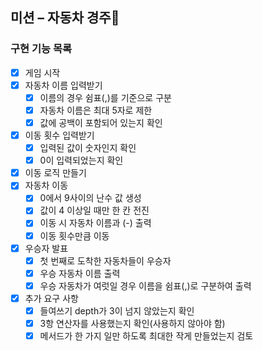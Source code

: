 ## 미션 – 자동차 경주🚗

### 구현 기능 목록

- [x] 게임 시작
- [x] 자동차 이름 입력받기
    - [x] 이름의 경우 쉼표(,)를 기준으로 구분
    - [x] 자동차 이름은 최대 5자로 제한
    - [x] 값에 공백이 포함되어 있는지 확인
- [x] 이동 횟수 입력받기
    - [x] 입력된 값이 숫자인지 확인
    - [x] 0이 입력되었는지 확인
- [x] 이동 로직 만들기
- [x] 자동차 이동
    - [x] 0에서 9사이의 난수 값 생성
    - [x] 값이 4 이상일 때만 한 칸 전진
    - [x] 이동 시 자동차 이름과 (-) 출력
    - [x] 이동 횟수만큼 이동
- [x] 우승자 발표
    - [x] 첫 번째로 도착한 자동차들이 우승자
    - [x] 우승 자동차 이름 출력
    - [x] 우승 자동차가 여럿일 경우 이름을 쉼표(,)로 구분하여 출력
- [x] 추가 요구 사항
    - [x] 들여쓰기 depth가 3이 넘지 않았는지 확인
    - [x] 3항 연산자를 사용했는지 확인(사용하지 않아야 함)
    - [x] 메서드가 한 가지 일만 하도록 최대한 작게 만들었는지 검토

